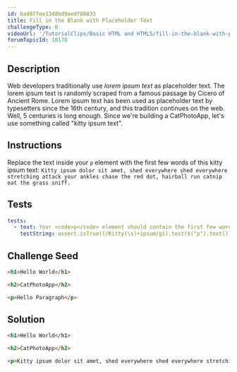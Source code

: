 ```yaml
---
id: bad87fee1348bd9aedf08833
title: Fill in the Blank with Placeholder Text
challengeType: 0
videoUrl: '/TutorialClips/Basic HTML and HTML5/fill-in-the-blank-with-placeholder-text.webm'
forumTopicId: 18178
---
```


## Description
<section id='description'>
Web developers traditionally use <dfn>lorem ipsum text</dfn> as placeholder text. The lorem ipsum text is randomly scraped from a famous passage by Cicero of Ancient Rome.
Lorem ipsum text has been used as placeholder text by typesetters since the 16th century, and this tradition continues on the web.
Well, 5 centuries is long enough. Since we're building a CatPhotoApp, let's use something called "kitty ipsum text".
</section>

## Instructions
<section id='instructions'>
Replace the text inside your <code>p</code> element with the first few words of this kitty ipsum text: <code>Kitty ipsum dolor sit amet, shed everywhere shed everywhere stretching attack your ankles chase the red dot, hairball run catnip eat the grass sniff.</code>
</section>

## Tests
<section id='tests'>

```yml
tests:
  - text: Your <code>p</code> element should contain the first few words of the provided <code>kitty ipsum text</code>.
    testString: assert.isTrue((/Kitty(\s)+ipsum/gi).test($("p").text()));

```

</section>

## Challenge Seed
<section id='challengeSeed'>

<div id='html-seed'>

```html
<h1>Hello World</h1>

<h2>CatPhotoApp</h2>

<p>Hello Paragraph</p>
```

</div>



</section>

## Solution
<section id='solution'>

```html
<h1>Hello World</h1>

<h2>CatPhotoApp</h2>

<p>Kitty ipsum dolor sit amet, shed everywhere shed everywhere stretching attack your ankles chase the red dot, hairball run catnip eat the grass sniff</p>
```

</section>
